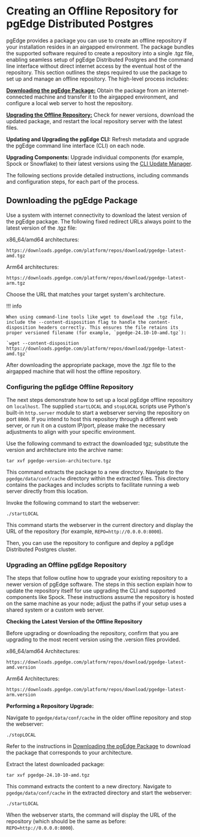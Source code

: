 # Creating an Offline Repository for pgEdge Distributed Postgres

pgEdge provides a package you can use to create an offline repository if your installation resides in an airgapped environment. The package bundles the supported software required to create a repository into a single .tgz file, enabling seamless setup of pgEdge Distributed Postgres and the command line interface without direct internet access by the eventual host of the repository. This section outlines the steps required to use the package to set up and manage an offline repository. The high-level process includes:

[**Downloading the pgEdge Package:**](#downloading-the-pgedge-package) Obtain the package from an internet-connected machine and transfer it to the airgapped environment, and configure a local web server to host the repository.

[**Upgrading the Offline Repository:**](#upgrading-an-offline-pgedge-repository) Check for newer versions, download the updated package, and restart the local repository server with the latest files.

**Updating and Upgrading the pgEdge CLI:** Refresh metadata and upgrade the pgEdge command line interface (CLI) on each node.

**Upgrading Components:** Upgrade individual components (for example, Spock or Snowflake) to their latest versions using the [CLI Update Manager](../pgedge_commands/um.md).

The following sections provide detailed instructions, including commands and configuration steps, for each part of the process.

## Downloading the pgEdge Package

Use a system with internet connectivity to download the latest version of the pgEdge package. The following fixed redirect URLs always point to the latest version of the .tgz file:

x86_64/amd64 architectures:

`https://downloads.pgedge.com/platform/repos/download/pgedge-latest-amd.tgz`

Arm64 architectures:

`https://downloads.pgedge.com/platform/repos/download/pgedge-latest-arm.tgz`

Choose the URL that matches your target system's architecture.
 
!!! info

    When using command-line tools like wget to download the .tgz file, include the --content-disposition flag to handle the content-disposition headers correctly. This ensures the file retains its proper versioned filename (for example, `pgedge-24.10-10-amd.tgz`): 
    
    `wget --content-disposition https://downloads.pgedge.com/platform/repos/download/pgedge-latest-amd.tgz`

After downloading the appropriate package, move the .tgz file to the airgapped machine that will host the offline repository.

### Configuring the pgEdge Offline Repository

The next steps demonstrate how to set up a local pgEdge offline repository on `localhost`. The supplied `startLOCAL` and `stopLOCAL` scripts use Python's built-in `http.server` module to start a webserver serving the repository on port `8000`. If you intend to host this repository through a different web server, or run it on a custom IP/port, please make the necessary adjustments to align with your specific environment.

Use the following command to extract the downloaded tgz; substitute the version and architecture into the archive name:

`tar xvf pgedge-version-architecture.tgz`

This command extracts the package to a new directory.  Navigate to the `pgedge/data/conf/cache` directory within the extracted files. This directory contains the packages and includes scripts to facilitate running a web server directly from this location.

Invoke the following command to start the webserver:

`./startLOCAL`

This command starts the webserver in the current directory and display the URL of the repository (for example, `REPO=http://0.0.0.0:8000`).

Then, you can use the repository to configure and deploy a pgEdge Distributed Postgres cluster.


### Upgrading an Offline pgEdge Repository

The steps that follow outline how to upgrade your existing repository to a newer version of pgEdge software. The steps in this section explain how to update the repository itself for use upgrading the CLI and supported components like Spock. These instructions assume the repository is hosted on the same machine as your node; adjust the paths if your setup uses a shared system or a custom web server.

**Checking the Latest Version of the Offline Repository**

Before upgrading or downloading the repository, confirm that you are upgrading to the most recent version using the .version files provided.

x86_64/amd64 Architectures:

`https://downloads.pgedge.com/platform/repos/download/pgedge-latest-amd.version`

Arm64 Architectures:

`https://downloads.pgedge.com/platform/repos/download/pgedge-latest-arm.version`


**Performing a Repository Upgrade:**

Navigate to `pgedge/data/conf/cache` in the older offline repository and stop the webserver: 

`./stopLOCAL`

Refer to the instructions in [Downloading the pgEdge Package](#downloading-the-pgedge-package) to download the package that corresponds to your architecture.

Extract the latest downloaded package:

`tar xvf pgedge-24.10-10-amd.tgz`

This command extracts the content to a new directory.  Navigate to `pgedge/data/conf/cache` in the extracted directory and start the webserver: 

`./startLOCAL`

When the webserver starts, the command will display the URL of the repository (which should be the same as before: `REPO=http://0.0.0.0:8000`).


